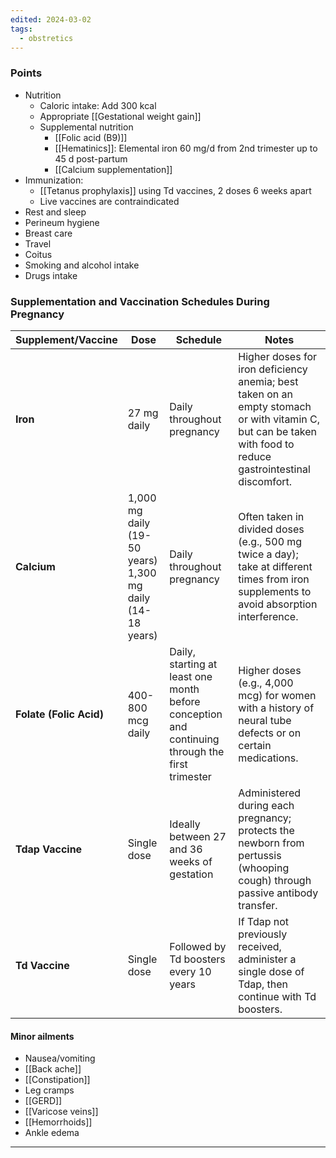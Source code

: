 ```yaml
---
edited: 2024-03-02
tags:
  - obstretics
---
```

### Points
- Nutrition
	- Caloric intake: Add 300 kcal 
	- Appropriate [[Gestational weight gain]] 
	- Supplemental nutrition
		- [[Folic acid (B9)]] 
		- [[Hematinics]]: Elemental iron 60 mg/d from 2nd trimester up to 45 d post-partum 
		- [[Calcium supplementation]] 
- Immunization: 
	- [[Tetanus prophylaxis]] using Td vaccines, 2 doses 6 weeks apart 
	- Live vaccines are contraindicated
- Rest and sleep
- Perineum hygiene
- Breast care
- Travel
- Coitus
- Smoking and alcohol intake
- Drugs intake 

### Supplementation and Vaccination Schedules During Pregnancy

| **Supplement/Vaccine**  | **Dose**                                                       | **Schedule**                                                                                    | **Notes**                                                                                                                                                    |
| ----------------------- | -------------------------------------------------------------- | ----------------------------------------------------------------------------------------------- | ------------------------------------------------------------------------------------------------------------------------------------------------------------ |
| **Iron**                | 27 mg daily                                                    | Daily throughout pregnancy                                                                      | Higher doses for iron deficiency anemia; best taken on an empty stomach or with vitamin C, but can be taken with food to reduce gastrointestinal discomfort. |
| **Calcium**             | 1,000 mg daily (19-50 years) <br> 1,300 mg daily (14-18 years) | Daily throughout pregnancy                                                                      | Often taken in divided doses (e.g., 500 mg twice a day); take at different times from iron supplements to avoid absorption interference.                     |
| **Folate (Folic Acid)** | 400-800 mcg daily                                              | Daily, starting at least one month before conception and continuing through the first trimester | Higher doses (e.g., 4,000 mcg) for women with a history of neural tube defects or on certain medications.                                                    |
| **Tdap Vaccine**        | Single dose                                                    | Ideally between 27 and 36 weeks of gestation                                                    | Administered during each pregnancy; protects the newborn from pertussis (whooping cough) through passive antibody transfer.                                  |
| **Td Vaccine**          | Single dose                                                    | Followed by Td boosters every 10 years                                                          | If Tdap not previously received, administer a single dose of Tdap, then continue with Td boosters.                                                           |

#### Minor ailments
- Nausea/vomiting
- [[Back ache]]
- [[Constipation]]
- Leg cramps
- [[GERD]] 
- [[Varicose veins]]
- [[Hemorrhoids]] 
- Ankle edema 
---
